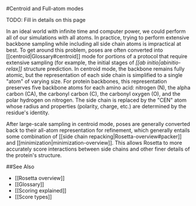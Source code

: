 #Centroid and Full-atom modes


TODO: Fill in details on this page

In an ideal world with infinite time and computer power, we could perform all of our simulations with all atoms. In practice, trying to perform extensive backbone sampling while including all side chain atoms is impractical at best. To get around this problem, poses are often converted into [[centroid|Glossary#centroid]] mode for portions of a protocol that require extensive sampling (for example, the initial stages of *[[ab initio|abinitio-relax]]* structure prediction.  In centroid mode, the backbone remains fully atomic, but the representation of each side chain is simplified to a single "atom" of varying size. For protein backbones, this representation preserves five backbone atoms for each amino acid: nitrogen (N), the alpha carbon (CA), the carbonyl carbon (C), the carbonyl oxygen (O), and the polar hydrogen on nitrogen. The side chain is replaced by the "CEN" atom whose radius and properties (polarity, charge, etc.) are determined by the residue's identity.

After large-scale sampling in centroid mode, poses are generally converted back to their all-atom representation for refinement, which generally entails some combination of [[side chain repacking|Rosetta-overview#packer]] and [[minimization|minimization-overview]]. This allows Rosetta to more accurately score interactions between side chains and other finer details of the protein's structure.



##See Also

* [[Rosetta overview]]
* [[Glossary]]
* [[Scoring explained]]
* [[Score types]]


<!--- Gollum search optimization keywords
centroid
centroid
centroid
centroid
centroid
centroid
centroid
centroid
centroid
centroid
centroid
centroid
centroid
centroid
centroid
full atom
full atom
full atom
full atom
full atom
full atom
full atom
full atom
full atom
full atom
full atom
full atom
full atom
full atom
full atom
full atom
fullatom
fullatom
fullatom
fullatom
fullatom
fullatom
fullatom
fullatom
fullatom
fullatom
fullatom
fullatom
fullatom
fullatom
fullatom
fullatom 
--->


